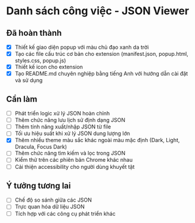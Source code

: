 # Danh sách công việc - JSON Viewer

## Đã hoàn thành
- [x] Thiết kế giao diện popup với màu chủ đạo xanh da trời
- [x] Tạo các file cấu trúc cơ bản cho extension (manifest.json, popup.html, styles.css, popup.js)
- [x] Thiết kế icon cho extension
- [x] Tạo README.md chuyên nghiệp bằng tiếng Anh với hướng dẫn cài đặt và sử dụng

## Cần làm
- [ ] Phát triển logic xử lý JSON hoàn chỉnh
- [ ] Thêm chức năng lưu lịch sử định dạng JSON
- [ ] Thêm tính năng xuất/nhập JSON từ file
- [ ] Tối ưu hiệu suất khi xử lý JSON dung lượng lớn
- [x] Thêm nhiều theme màu sắc khác ngoài màu mặc định (Dark, Light, Dracula, Focus Dark)
- [ ] Thêm chức năng tìm kiếm và lọc trong JSON
- [ ] Kiểm thử trên các phiên bản Chrome khác nhau
- [ ] Cải thiện accessibility cho người dùng khuyết tật

## Ý tưởng tương lai
- [ ] Chế độ so sánh giữa các JSON
- [ ] Trực quan hóa dữ liệu JSON
- [ ] Tích hợp với các công cụ phát triển khác
